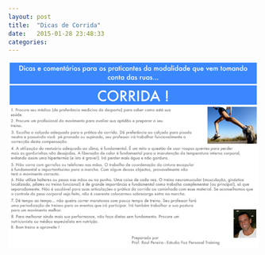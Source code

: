 ```yaml
---
layout: post
title:  "Dicas de Corrida"
date:   2015-01-28 23:48:33
categories: 
---
```


<img class="img-responsive" src="/images/dicas.png">
